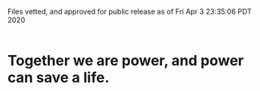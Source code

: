 Files vetted, and approved for public release as of Fri Apr  3 23:35:06 PDT 2020<br><br><h1>Together we are power, and power can save a life.</h1>
